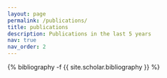 ```yaml
---
layout: page
permalink: /publications/
title: publications
description: Publications in the last 5 years
nav: true
nav_order: 2
---
```

<!-- _pages/publications.md -->
<div class="publications">

{% bibliography -f {{ site.scholar.bibliography }} %}

</div>
